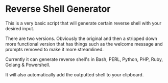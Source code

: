 # Reverse Shell Generator

This is a very basic script that will generate certain reverse shell with your desired input. 

There are two versions. Obviously the original and then a stripped down more functional version that has things such as the welcome message and prompts removed to make it more streamlined. 

Currently it can generate reverse shell's in Bash, PERL, Python, PHP, Ruby, Golang & Powershell.

It will also automatically add the outputted shell to your clipboard.

